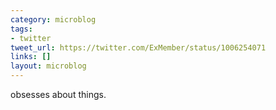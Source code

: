```yaml
---
category: microblog
tags:
- twitter
tweet_url: https://twitter.com/ExMember/status/1006254071
links: []
layout: microblog
---
```

obsesses about things.
